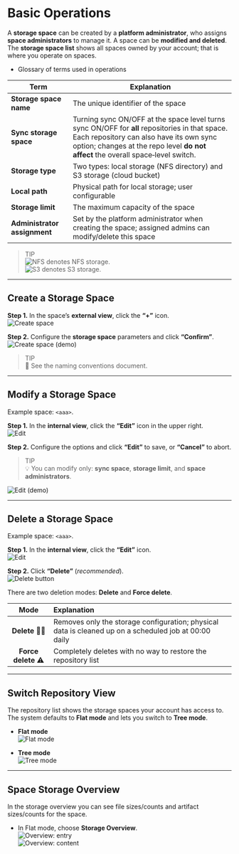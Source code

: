 # Basic Operations

A **storage space** can be created by a **platform administrator**, who assigns **space administrators** to manage it. A space can be **modified and deleted**. The **storage space list** shows all spaces owned by your account; that is where you operate on spaces.

- Glossary of terms used in operations

| Term | Explanation |
|---|---|
| **Storage space name** | The unique identifier of the space |
| **Sync storage space** | Turning sync ON/OFF at the space level turns sync ON/OFF for **all** repositories in that space. Each repository can also have its own sync option; changes at the repo level **do not affect** the overall space‑level switch. |
| **Storage type** | Two types: local storage (NFS directory) and S3 storage (cloud bucket) |
| **Local path** | Physical path for local storage; user configurable |
| **Storage limit** | The maximum capacity of the space |
| **Administrator assignment** | Set by the platform administrator when creating the space; assigned admins can modify/delete this space |

> TIP  
> ![NFS](nfs.02a414e7.svg) denotes NFS storage.  
> ![S3](s3.8b339847.svg) denotes S3 storage.

---

## Create a Storage Space

**Step 1.** In the space’s **external view**, click the **“+”** icon.  
![Create space](add_icon.8f6c6cf9.png)

**Step 2.** Configure the **storage space** parameters and click **“Confirm”**.  
![Create space (demo)](add_storage_space.c5e3a98b.gif)

> TIP  
> 📄 See the naming conventions document.

---

## Modify a Storage Space

Example space: `<aaa>`.

**Step 1.** In the **internal view**, click the **“Edit”** icon in the upper right.  
![Edit](change_icon.8ce7f2d6.png)

**Step 2.** Configure the options and click **“Edit”** to save, or **“Cancel”** to abort.  

> TIP  
> 💡 You can modify only: **sync space**, **storage limit**, and **space administrators**.  

![Edit (demo)](edite_storage_space.f3fb9b75.gif)

---

## Delete a Storage Space

Example space: `<aaa>`.

**Step 1.** In the **internal view**, click the **“Edit”** icon.  
![Edit](change_icon.8ce7f2d6.png)

**Step 2.** Click **“Delete”** (*recommended*).  
![Delete button](change_button.e6af7fdb.png)

There are two deletion modes: **Delete** and **Force delete**.

| Mode | Explanation |
|:--:|:--|
| **Delete** 👍🏻 | Removes only the storage configuration; physical data is cleaned up on a scheduled job at 00:00 daily |
| **Force delete** ⚠️ | Completely deletes with no way to restore the repository list |

---

## Switch Repository View

The repository list shows the storage spaces your account has access to. The system defaults to **Flat mode** and lets you switch to **Tree mode**.

- **Flat mode**  
  ![Flat mode](flat_model.74f19709.png)

- **Tree mode**  
  ![Tree mode](tree_model.91fffd0c.png)

---

## Space Storage Overview

In the storage overview you can see file sizes/counts and artifact sizes/counts for the space.

- In Flat mode, choose **Storage Overview**.  
  ![Overview: entry](storage_outline.b30260e8.png)  
  ![Overview: content](outline_content.3a8c867b.png)
